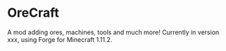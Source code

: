 # OreCraft
A mod adding ores, machines, tools and much more! Currently in version xxx, using Forge for Minecraft 1.11.2.
